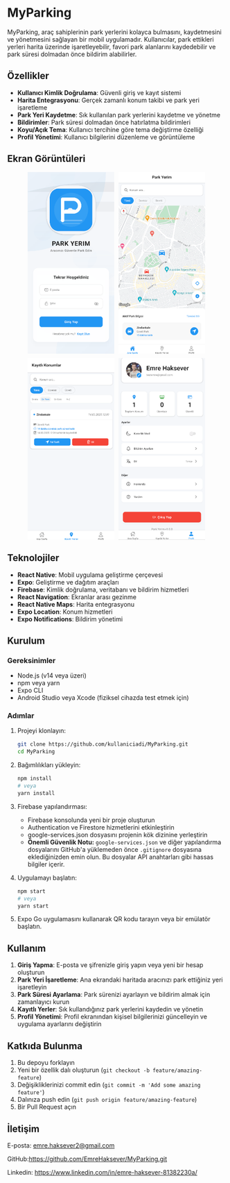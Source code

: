 # MyParking

MyParking, araç sahiplerinin park yerlerini kolayca bulmasını, kaydetmesini ve yönetmesini sağlayan bir mobil uygulamadır. Kullanıcılar, park ettikleri yerleri harita üzerinde işaretleyebilir, favori park alanlarını kaydedebilir ve park süresi dolmadan önce bildirim alabilirler.

## Özellikler

- **Kullanıcı Kimlik Doğrulama**: Güvenli giriş ve kayıt sistemi
- **Harita Entegrasyonu**: Gerçek zamanlı konum takibi ve park yeri işaretleme
- **Park Yeri Kaydetme**: Sık kullanılan park yerlerini kaydetme ve yönetme
- **Bildirimler**: Park süresi dolmadan önce hatırlatma bildirimleri
- **Koyu/Açık Tema**: Kullanıcı tercihine göre tema değiştirme özelliği
- **Profil Yönetimi**: Kullanıcı bilgilerini düzenleme ve görüntüleme

## Ekran Görüntüleri

<div style="display: flex; flex-direction: row; flex-wrap: wrap; gap: 10px; justify-content: center;">
  <img src="assets/screenshots/login.png" alt="Giriş Ekranı" width="200"/>
  <img src="assets/screenshots/home.png" alt="Ana Sayfa" width="200"/>
  <img src="assets/screenshots/saved.png" alt="Kayıtlı Yerler" width="200"/>
  <img src="assets/screenshots/profile.png" alt="Profil" width="200"/>
</div>

## Teknolojiler

- **React Native**: Mobil uygulama geliştirme çerçevesi
- **Expo**: Geliştirme ve dağıtım araçları
- **Firebase**: Kimlik doğrulama, veritabanı ve bildirim hizmetleri
- **React Navigation**: Ekranlar arası gezinme
- **React Native Maps**: Harita entegrasyonu
- **Expo Location**: Konum hizmetleri
- **Expo Notifications**: Bildirim yönetimi

## Kurulum

### Gereksinimler

- Node.js (v14 veya üzeri)
- npm veya yarn
- Expo CLI
- Android Studio veya Xcode (fiziksel cihazda test etmek için)

### Adımlar

1. Projeyi klonlayın:
   ```bash
   git clone https://github.com/kullaniciadi/MyParking.git
   cd MyParking
   ```

2. Bağımlılıkları yükleyin:
   ```bash
   npm install
   # veya
   yarn install
   ```

3. Firebase yapılandırması:
   - Firebase konsolunda yeni bir proje oluşturun
   - Authentication ve Firestore hizmetlerini etkinleştirin
   - google-services.json dosyasını projenin kök dizinine yerleştirin
   - **Önemli Güvenlik Notu:** `google-services.json` ve diğer yapılandırma dosyalarını GitHub'a yüklemeden önce `.gitignore` dosyasına eklediğinizden emin olun. Bu dosyalar API anahtarları gibi hassas bilgiler içerir.

4. Uygulamayı başlatın:
   ```bash
   npm start
   # veya
   yarn start
   ```

5. Expo Go uygulamasını kullanarak QR kodu tarayın veya bir emülatör başlatın.

## Kullanım

1. **Giriş Yapma**: E-posta ve şifrenizle giriş yapın veya yeni bir hesap oluşturun
2. **Park Yeri İşaretleme**: Ana ekrandaki haritada aracınızı park ettiğiniz yeri işaretleyin
3. **Park Süresi Ayarlama**: Park sürenizi ayarlayın ve bildirim almak için zamanlayıcı kurun
4. **Kayıtlı Yerler**: Sık kullandığınız park yerlerini kaydedin ve yönetin
5. **Profil Yönetimi**: Profil ekranından kişisel bilgilerinizi güncelleyin ve uygulama ayarlarını değiştirin

## Katkıda Bulunma

1. Bu depoyu forklayın
2. Yeni bir özellik dalı oluşturun (`git checkout -b feature/amazing-feature`)
3. Değişikliklerinizi commit edin (`git commit -m 'Add some amazing feature'`)
4. Dalınıza push edin (`git push origin feature/amazing-feature`)
5. Bir Pull Request açın


## İletişim

E-posta: emre.haksever2@gmail.com

GitHub:https://github.com/EmreHaksever/MyParking.git

Linkedin: https://www.linkedin.com/in/emre-haksever-81382230a/